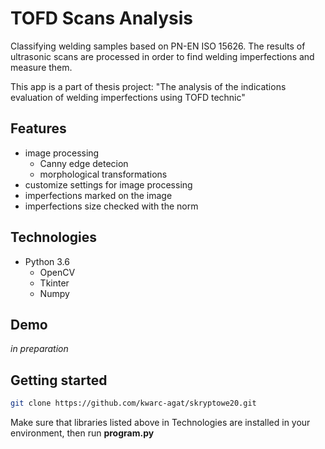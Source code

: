 # TOFD Scans Analysis

Classifying welding samples based on PN-EN ISO 15626. The results of ultrasonic scans are processed in order to find welding imperfections and measure them.

This app is a part of thesis project: "The analysis of the indications evaluation of welding imperfections using TOFD technic"

## Features

- image processing
    - Canny edge detecion
    - morphological transformations
- customize settings for image processing
- imperfections marked on the image
- imperfections size checked with the norm

## Technologies

- Python 3.6
    - OpenCV
    - Tkinter
    - Numpy

## Demo

<i>in preparation</i>

## Getting started

```sh
git clone https://github.com/kwarc-agat/skryptowe20.git
```
Make sure that libraries listed above in Technologies are installed in your environment, then run <b>program.py</b>
